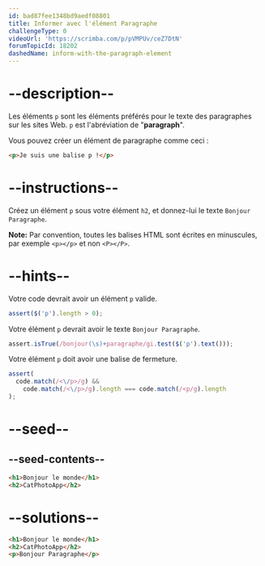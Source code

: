 ```yaml
---
id: bad87fee1348bd9aedf08801
title: Informer avec l'élément Paragraphe
challengeType: 0
videoUrl: 'https://scrimba.com/p/pVMPUv/ceZ7DtN'
forumTopicId: 18202
dashedName: inform-with-the-paragraph-element
---
```


# --description--

Les éléments `p` sont les éléments préférés pour le texte des paragraphes sur les sites Web. `p` est l'abréviation de "**paragraph**".

Vous pouvez créer un élément de paragraphe comme ceci :

```html
<p>Je suis une balise p !</p>
```

# --instructions--

Créez un élément `p` sous votre élément `h2`, et donnez-lui le texte `Bonjour Paragraphe`.

**Note:** Par convention, toutes les balises HTML sont écrites en minuscules, par exemple `<p></p>` et non `<P></P>`.

# --hints--

Votre code devrait avoir un élément `p` valide.

```js
assert($('p').length > 0);
```

Votre élément `p` devrait avoir le texte `Bonjour Paragraphe`.

```js
assert.isTrue(/bonjour(\s)+paragraphe/gi.test($('p').text()));
```

Votre élément `p` doit avoir une balise de fermeture.

```js
assert(
  code.match(/<\/p>/g) &&
    code.match(/<\/p>/g).length === code.match(/<p/g).length
);
```

# --seed--

## --seed-contents--

```html
<h1>Bonjour le monde</h1>
<h2>CatPhotoApp</h2>
```

# --solutions--

```html
<h1>Bonjour le monde</h1>
<h2>CatPhotoApp</h2>
<p>Bonjour Paragraphe</p>
```
